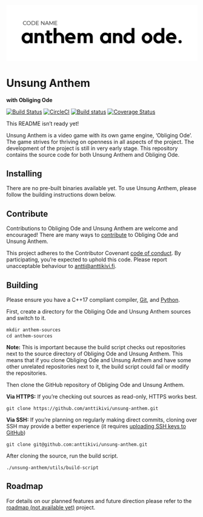 ![Alt logo](https://raw.githubusercontent.com/anttikivi/unsung-anthem/develop/assets/github_logo.png "Not the real logo")

# Unsung Anthem
**with Obliging Ode**

[![Build Status](https://travis-ci.org/anttikivi/unsung-anthem.svg?branch=develop)](https://travis-ci.org/anttikivi/unsung-anthem) [![CircleCI](https://circleci.com/gh/anttikivi/unsung-anthem/tree/develop.svg?style=svg)](https://circleci.com/gh/anttikivi/unsung-anthem/tree/develop) [![Build status](https://ci.appveyor.com/api/projects/status/hghv4rea10jrvird/branch/develop?svg=true)](https://ci.appveyor.com/project/anttikivi/unsung-anthem/branch/develop) [![Coverage Status](https://coveralls.io/repos/github/anttikivi/unsung-anthem/badge.svg?branch=develop)](https://coveralls.io/github/anttikivi/unsung-anthem?branch=develop)

This README isn’t ready yet!

Unsung Anthem is a video game with its own game engine, ‘Obliging Ode’. The game strives for thriving on openness in all aspects of the project. The development of the project is still in very early stage. This repository contains the source code for both Unsung Anthem and Obliging Ode.

## Installing

There are no pre-built binaries available yet. To use Unsung Anthem, please follow the building instructions down below.

## Contribute

Contributions to Obliging Ode and Unsung Anthem are welcome and encouraged! There are many ways to [contribute](CONTRIBUTING.md) to Obliging Ode and Unsung Anthem.

This project adheres to the Contributor Covenant [code of conduct](CODE_OF_CONDUCT.md). By participating, you’re expected to uphold this code. Please report unacceptable behaviour to antti@anttikivi.fi.

## Building

Please ensure you have a C++17 compliant compiler, [Git](https://git-scm.com), and [Python](https://www.python.org).

First, create a directory for the Obliging Ode and Unsung Anthem sources and switch to it.

    mkdir anthem-sources
    cd anthem-sources

**Note:** This is important because the build script checks out repositories next to the source directory of Obliging Ode and Unsung Anthem. This means that if you clone Obliging Ode and Unsung Anthem and have some other unrelated repositories next to it, the build script could fail or modify the repositories.

Then clone the GitHub repository of Obliging Ode and Unsung Anthem.

**Via HTTPS:** If you’re checking out sources as read-only, HTTPS works best.

    git clone https://github.com/anttikivi/unsung-anthem.git

**Via SSH:** If you’re planning on regularly making direct commits, cloning over SSH may provide a better experience (it requires [uploading SSH keys to GitHub](https://help.github.com/articles/adding-a-new-ssh-key-to-your-github-account/))

    git clone git@github.com:anttikivi/unsung-anthem.git

After cloning the source, run the build script.

    ./unsung-anthem/utils/build-script


## Roadmap

For details on our planned features and future direction please refer to the [roadmap (not available yet)](https://github.com/anttikivi/unsung-anthem) project.
